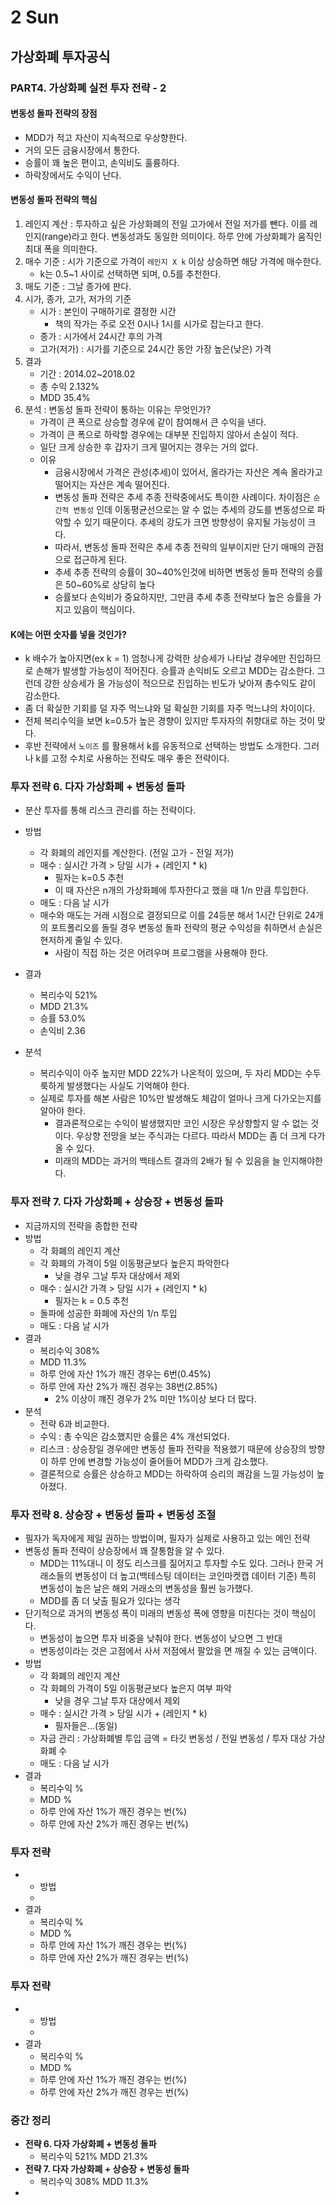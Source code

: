 # 2 Sun

## 가상화폐 투자공식

### PART4. 가상화폐 실전 투자 전략 - 2

#### 변동성 돌파 전략의 장점

* MDD가 적고 자산이 지속적으로 우상향한다.
* 거의 모든 금융시장에서 통한다.
* 승률이 꽤 높은 편이고, 손익비도 훌륭하다.
* 하락장에서도 수익이 난다.

#### 변동성 돌파 전략의 핵심

1. 레인지 계산 : 투자하고 싶은 가상화폐의 전일 고가에서 전일 저가를 뺀다. 이를 레인지\(range\)라고 한다. 변동성과도 동일한 의미이다. 하루 안에 가상화폐가 움직인 최대 폭을 의미한다.
2. 매수 기준 : 시가 기준으로 가격이 `레인지 X k` 이상 상승하면 해당 가격에 매수한다.
   * k는 0.5~1 사이로 선택하면 되며, 0.5를 추천한다.
3. 매도 기준 : 그날 종가에 판다.
4. 시가, 종가, 고가, 저가의 기준
   * 시가 : 본인이 구매하기로 결정한 시간
     * 책의 작가는 주로 오전 0시나 1시를 시가로 잡는다고 한다.
   * 종가 : 시가에서 24시간 후의 가격
   * 고가\(저가\) : 시가를 기준으로 24시간 동안 가장 높은\(낮은\) 가격
5. 결과
   * 기간 : 2014.02~2018.02
   * 총 수익 2.132%
   * MDD 35.4%
6. 분석 : 변동성 돌파 전략이 통하는 이유는 무엇인가?
   * 가격이 큰 폭으로 상승할 경우에 같이 참여해서 큰 수익을 낸다.
   * 가격이 큰 폭으로 하락할 경우에는 대부분 진입하지 않아서 손실이 적다.
   * 일단 크게 상승한 후 갑자기 크게 떨어지는 경우는 거의 없다.
   * 이유
     * 금융시장에서 가격은 관성\(추세\)이 있어서, 올라가는 자산은 계속 올라가고 떨어지는 자산은 계속 떨어진다.
     * 변동성 돌파 전략은 추세 추종 전략중에서도 특이한 사례이다. 차이점은 `순간적 변동성` 인데 이동평균선으로는 알 수 없는 추세의 강도를 변동성으로 파악할 수 있기 때문이다. 추세의 강도가 크면 방향성이 유지될 가능성이 크다.
     * 따라서, 변동성 돌파 전략은 추세 추종 전략의 일부이지만 단기 매매의 관점으로 접근하게 된다.
     * 추세 추종 전략의 승률이 30~40%인것에 비하면 변동성 돌파 전략의 승률은 50~60%로 상당히 높다
     * 승률보다 손익비가 중요하지만, 그만큼 추세 추종 전략보다 높은 승률을 가지고 있음이 핵심이다.

#### K에는 어떤 숫자를 넣을 것인가?

* k 배수가 높아지면\(ex k = 1\) 엄청나게 강력한 상승세가 나타날 경우에만 진입하므로 손해가 발생할 가능성이 적어진다. 승률과 손익비도 오르고 MDD는 감소한다. 그런데 강한 상승세가 올 가능성이 적으므로 진입하는 빈도가 낮아져 총수익도 같이 감소한다.
* 좀 더 확실한 기회를 덜 자주 먹느냐와 덜 확실한 기회를 자주 먹느냐의 차이이다.
* 전체 복리수익을 보면 k=0.5가 높은 경향이 있지만 투자자의 취향대로 하는 것이 맞다.
* 후반 전략에서 `노이즈` 를 활용해서 k를 유동적으로 선택하는 방법도 소개한다. 그러나 k를 고정 수치로 사용하는 전략도 매우 좋은 전략이다.

### 투자 전략 6. 다자 가상화폐 + 변동성 돌파

* 분산 투자를 통해 리스크 관리를 하는 전략이다.
* 방법
  * 각 화폐의 레인지를 계산한다. \(전일 고가 - 전일 저가\)
  * 매수 : 실시간 가격 &gt; 당일 시가 + \(레인지 \* k\)
    * 필자는 k=0.5 추천
    * 이 때 자산은 n개의 가상화폐에 투자한다고 했을 때 1/n 만큼 투입한다.
  * 매도 : 다음 날 시가
  * 매수와 매도는 거래 시점으로 결정되므로 이를 24등분 해서 1시간 단위로 24개의 포트폴리오를 돌릴 경우 변동성 돌파 전략의 평균 수익성을 취하면서 손실은 현저하게 줄일 수 있다.
    * 사람이 직접 하는 것은 어려우며 프로그램을 사용해야 한다.
* 결과
  * 복리수익 521%
  * MDD 21.3%
  * 승률 53.0%
  * 손익비 2.36
* 분석

  * 복리수익이 아주 높지만 MDD 22%가 나온적이 있으며, 두 자리 MDD는 수두룩하게 발생했다는 사실도 기억해야 한다.
  * 실제로 투자를 해본 사람은 10%만 발생해도 체감이 얼마나 크게 다가오는지를 알아야 한다.
    * 결과론적으로는 수익이 발생했지만 코인 시장은 우상향할지 알 수 없는 것이다. 우상향 전망을 보는 주식과는 다르다. 따라서 MDD는 좀 더 크게 다가올 수 있다.
    * 미래의 MDD는 과거의 백테스트 결과의 2배가 될 수 있음을 늘 인지해야한다.

### 투자 전략 7. 다자 가상화폐 + 상승장 + 변동성 돌파

* 지금까지의 전략을 종합한 전략
* 방법
  * 각 화폐의 레인지 계산
  * 각 화폐의 가격이 5일 이동평균보다 높은지 파악한다
    * 낮을 경우 그날 투자 대상에서 제외
  * 매수 : 실시간 가격 &gt; 당일 시가 + \(레인지 \* k\)
    * 필자는 k = 0.5 추천
  * 돌파에 성공한 화폐에 자산의 1/n 투입
  * 매도 : 다음 날 시가
* 결과
  * 복리수익 308%
  * MDD 11.3%
  * 하루 안에 자산 1%가 깨진 경우는 6번\(0.45%\)
  * 하루 안에 자산 2%가 깨진 경우는 38번\(2.85%\)
    * 2% 이상이 꺠진 경우가 2% 미만 1%이상 보다 더 많다.
* 분석
  * 전략 6과 비교한다.
  * 수익 : 총 수익은 감소했지만 승률은 4% 개선되었다.
  * 리스크 : 상승장일 경우에만 변동성 돌파 전략을 적용했기 때문에 상승장의 방향이 하루 안에 변경할 가능성이 줄어들어 MDD가 크게 감소했다.
  * 결론적으로 승률은 상승하고 MDD는 하락하여 승리의 쾌감을 느낄 가능성이 높아졌다.

### 투자 전략 8. 상승장 + 변동성 돌파 + 변동성 조절

* 필자가 독자에게 제일 권하는 방법이며, 필자가 실제로 사용하고 있는 메인 전략
* 변동성 돌파 전략이 상승장에서 꽤 잘통함을 알 수 있다.
  * MDD는 11%대니 이 정도 리스크를 짊어지고 투자할 수도 있다. 그러나 한국 거래소들의 변동성이 더 높고\(백테스팅 데이터는 코인마켓캡 데이터 기준\) 특히 변동성이 높은 날은 해외 거래소의 변동성을 훨씬 능가했다.
  * MDD를 좀 더 낮출 필요가 있다는 생각
* 단기적으로 과거의 변동성 폭이 미래의 변동성 폭에 영향을 미친다는 것이 핵심이다.
  * 변동성이 높으면 투자 비중을 낮춰야 한다. 변동성이 낮으면 그 반대
  * 변동성이라는 것은 고점에서 사서 저점에서 팔았을 면 깨질 수 있는 금액이다.
* 방법
  * 각 화폐의 레인지 계산
  * 각 화폐의 가격이 5일 이동평균보다 높은지 여부 파악
    * 낮을 경우 그날 투자 대상에서 제외
  * 매수 : 실시간 가격 &gt; 당일 시가 + \(레인지 \* k\)
    * 필자들은...\(동일\)
  * 자금 관리 : 가상화폐별 투입 금액 = 타깃 변동성 / 전일 변동성 / 투자 대상 가상화폐 수
  * 매도 : 다음 날 시가
* 결과
  * 복리수익 %
  * MDD %
  * 하루 안에 자산 1%가 깨진 경우는 번\(%\)
  * 하루 안에 자산 2%가 깨진 경우는 번\(%\)

### 투자 전략 

* * 방법
  * 
* 결과
  * 복리수익 %
  * MDD %
  * 하루 안에 자산 1%가 깨진 경우는 번\(%\)
  * 하루 안에 자산 2%가 깨진 경우는 번\(%\)

### 투자 전략 

* * 방법
  * 
* 결과
  * 복리수익 %
  * MDD %
  * 하루 안에 자산 1%가 깨진 경우는 번\(%\)
  * 하루 안에 자산 2%가 깨진 경우는 번\(%\)



### 중간 정리

* **전략 6. 다자 가상화폐 + 변동성 돌파**
  * 복리수익 521% MDD 21.3%
* **전략 7. 다자 가상화폐 + 상승장 + 변동성 돌파**
  * 복리수익 308% MDD 11.3%
* 
